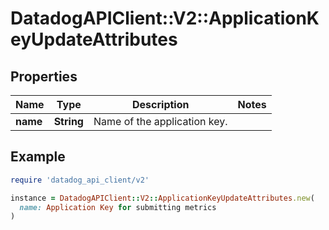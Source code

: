 # DatadogAPIClient::V2::ApplicationKeyUpdateAttributes

## Properties

| Name     | Type       | Description                  | Notes |
| -------- | ---------- | ---------------------------- | ----- |
| **name** | **String** | Name of the application key. |       |

## Example

```ruby
require 'datadog_api_client/v2'

instance = DatadogAPIClient::V2::ApplicationKeyUpdateAttributes.new(
  name: Application Key for submitting metrics
)
```
